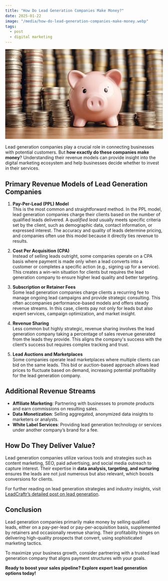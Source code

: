 ```yaml
---
title: "How Do Lead Generation Companies Make Money?"
date: 2025-01-22
image: "/media/how-do-lead-generation-companies-make-money.webp"
tags:
  - post
  - digital marketing
---
```


![How Do Lead Generation Companies Make Money?](/media/how-do-lead-generation-companies-make-money.webp)

Lead generation companies play a crucial role in connecting businesses with potential customers. But **how exactly do these companies make money**? Understanding their revenue models can provide insight into the digital marketing ecosystem and help businesses decide whether to invest in their services.

## Primary Revenue Models of Lead Generation Companies

1. **Pay-Per-Lead (PPL) Model**  
   This is the most common and straightforward method. In the PPL model, lead generation companies charge their clients based on the number of qualified leads delivered. A *qualified lead* usually meets specific criteria set by the client, such as demographic data, contact information, or expressed interest. The accuracy and quality of leads determine pricing, and companies often use this model because it directly ties revenue to results.

2. **Cost Per Acquisition (CPA)**  
   Instead of selling leads outright, some companies operate on a CPA basis where payment is made only when a lead converts into a customer or completes a specific action (e.g., signing up for a service). This creates a win-win situation for clients but requires the lead generation company to ensure higher lead quality and better targeting.

3. **Subscription or Retainer Fees**  
   Some lead generation companies charge clients a recurring fee to manage ongoing lead campaigns and provide strategic consulting. This often accompanies performance-based models and offers steady revenue streams. In this case, clients pay not only for leads but also expert services, campaign optimization, and market insight.

4. **Revenue Sharing**  
   Less common but highly strategic, revenue sharing involves the lead generation company taking a percentage of sales revenue generated from the leads they provide. This aligns the company's success with the client’s success but requires complex tracking and trust.

5. **Lead Auctions and Marketplaces**  
   Some companies operate lead marketplaces where multiple clients can bid on the same leads. This bid or auction-based approach allows lead prices to fluctuate based on demand, increasing potential profitability for the lead generation company.

## Additional Revenue Streams

- **Affiliate Marketing**: Partnering with businesses to promote products and earn commissions on resulting sales.
- **Data Monetization**: Selling aggregated, anonymized data insights to marketers or analysts.
- **White Label Services**: Providing lead generation technology or services under another company’s brand for a fee.

## How Do They Deliver Value?

Lead generation companies utilize various tools and strategies such as content marketing, SEO, paid advertising, and social media outreach to capture interest. Their expertise in **data analysis, targeting, and nurturing** ensures the leads are not just numerous but also relevant, which boosts conversions for clients.

For further reading on lead generation strategies and industry insights, visit [LeadCraftr’s detailed post on lead generation](https://leadcraftr.com/posts/lead-generation/).

## Conclusion

Lead generation companies primarily make money by selling qualified leads, either on a pay-per-lead or pay-per-acquisition basis, supplemented by retainers and occasionally revenue sharing. Their profitability hinges on delivering high-quality prospects that convert, using sophisticated marketing tactics.

To maximize your business growth, consider partnering with a trusted lead generation company that aligns payment structures with your goals.

**Ready to boost your sales pipeline? Explore expert lead generation options today!**
